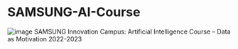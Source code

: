 # SAMSUNG-AI-Course
![image](https://user-images.githubusercontent.com/62675121/226144540-02bb234e-19f5-4039-b1c9-52c675dc9ba6.png)
SAMSUNG Innovation Campus: Artificial Intelligence Course – Data as Motivation 2022-2023
